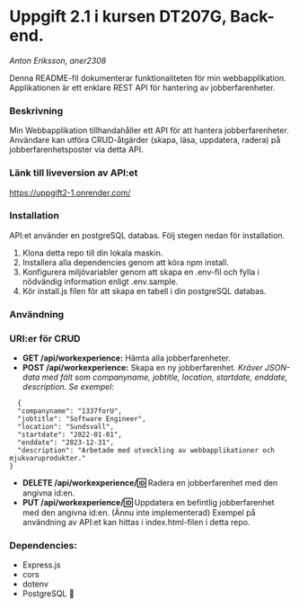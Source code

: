 # Uppgift 2.1 i kursen DT207G, Back-end.
*Anton Eriksson, aner2308*

Denna README-fil dokumenterar funktionaliteten för min webbapplikation. Applikationen är ett enklare REST API för hantering av jobberfarenheter.

### Beskrivning
Min Webbapplikation tillhandahåller ett API för att hantera jobberfarenheter. Användare kan utföra CRUD-åtgärder (skapa, läsa, uppdatera, radera) på jobberfarenhetsposter via detta API.

### Länk till liveversion av API:et
https://uppgift2-1.onrender.com/

### Installation
API:et använder en postgreSQL databas. Följ stegen nedan för installation.

1. Klona detta repo till din lokala maskin.
2. Installera alla dependencies genom att köra npm install.
3. Konfigurera miljövariabler genom att skapa en .env-fil och fylla i nödvändig information enligt .env.sample.
4. Kör install.js filen för att skapa en tabell i din postgreSQL databas.

### Användning
### URI:er för CRUD
- **GET /api/workexperience:** Hämta alla jobberfarenheter.
- **POST /api/workexperience:** Skapa en ny jobberfarenhet. *Kräver JSON-data med fält som companyname, jobtitle, location, startdate, enddate, description. Se exempel:*
```
  {
  "companyname": "1337forU",
  "jobtitle": "Software Engineer",
  "location": "Sundsvall",
  "startdate": "2022-01-01",
  "enddate": "2023-12-31",
  "description": "Arbetade med utveckling av webbapplikationer och mjukvaruprodukter."
}
```
- **DELETE /api/workexperience/:id:** Radera en jobberfarenhet med den angivna id:en.
- **PUT /api/workexperience/:id:** Uppdatera en befintlig jobberfarenhet med den angivna id:en. (Ännu inte implementerad)
Exempel på användning av API:et kan hittas i index.html-filen i detta repo.

### Dependencies:
- Express.js
- cors
- dotenv
- PostgreSQL 🐘
